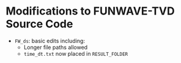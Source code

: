 # Modifications to FUNWAVE-TVD Source Code

- `FW_ds`: basic edits including:
    - Longer file paths allowed
    - `time_dt.txt` now placed in `RESULT_FOLDER`